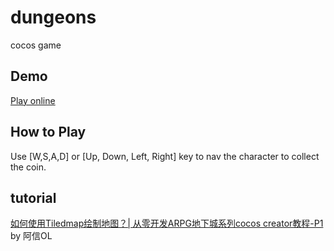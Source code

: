 # dungeons
cocos game

## Demo
[Play online](https://littlegauze.github.io/dungeons/build/web-desktop/)

## How to Play
 Use [W,S,A,D] or [Up, Down, Left, Right] key to nav the character to collect the coin.
 
## tutorial
[如何使用Tiledmap绘制地图？| 从零开发ARPG地下城系列cocos creator教程-P1](https://www.bilibili.com/video/av94433721?spm_id_from=333.788.b_765f64657363.1)  by 阿信OL
